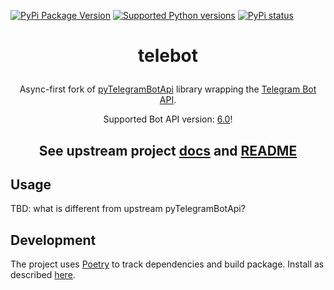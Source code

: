 
[![PyPi Package Version](https://img.shields.io/pypi/v/telebot-against-war.svg)](https://pypi.python.org/pypi/pyTelegramBotAPI)
[![Supported Python versions](https://img.shields.io/pypi/pyversions/telebot-against-war.svg)](https://pypi.python.org/pypi/pyTelegramBotAPI)
[![PyPi status](https://img.shields.io/pypi/status/telebot-against-war.svg?style=flat-square)](https://pypi.python.org/pypi/pytelegrambotapi)

# <p align="center">telebot

<p align="center">Async-first fork of <a href="https://github.com/eternnoir/pyTelegramBotAPI">pyTelegramBotApi</a>
library wrapping the <a href="https://core.telegram.org/bots/api">Telegram Bot API</a>.</p>

<p align="center">Supported Bot API version: <a href="https://core.telegram.org/bots/api#april-16-2022">6.0</a>!

<h2 align="center">See upstream project <a href='https://pytba.readthedocs.io/en/latest/index.html'>docs</a> and 
<a href='https://github.com/eternnoir/pyTelegramBotAPI/blob/master/README.md'>README</a></h2>


## Usage

TBD: what is different from upstream pyTelegramBotApi?


## Development

The project uses [Poetry](https://python-poetry.org/) to track dependencies and build package.
Install as described [here](https://python-poetry.org/docs/#installation).


